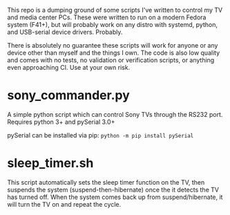 This repo is a dumping ground of some scripts I've written to control my TV and media center PCs. These were written to run on a modern Fedora system (F41+), but will probably work on any distro with systemd, python, and USB-serial device drivers. Probably.

There is absolutely no guarantee these scripts will work for anyone or any device other than myself and the things I own. The code is also low quality and comes with no tests, no validation or verification scripts, or anything even approaching CI. Use at your own risk.

# sony_commander.py
A simple python script which can control Sony TVs through the RS232 port. Requires python 3+ and pySerial 3.0+

pySerial can be installed via pip: `python -m pip install pySerial`

# sleep_timer.sh
This script automatically sets the sleep timer function on the TV, then suspends the system (suspend-then-hibernate) once the it detects the TV has turned off. When the system comes back up from suspend/hibernate, it will turn the TV on and repeat the cycle.
